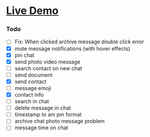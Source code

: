 # [Live Demo](https://emre-whatsapp-web-clone.netlify.app/)

### Todo
- [ ] Fix: When clicked archive message double click error
- [x] mute message notifications (with hover effects)
- [x] pin chat
- [x] send photo video message
- [ ] search contact on new chat
- [ ] send document
- [x] send contact
- [ ] message emoji
- [x] contact info
- [ ] search in chat
- [ ] delete message in chat
- [ ] timestamp to am pm format
- [ ] archive chat photo message problem
- [ ] message time on chat

